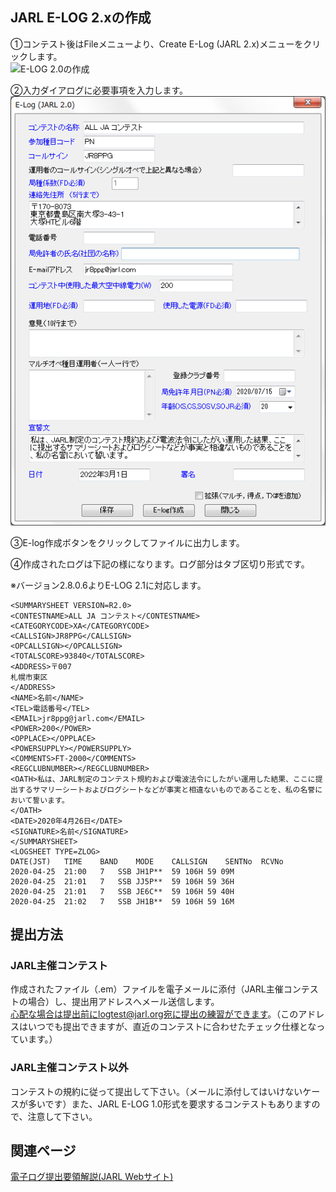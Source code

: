 ## JARL E-LOG 2.xの作成
①コンテスト後はFileメニューより、Create E-Log (JARL 2.x)メニューをクリックします。  
![E-LOG 2.0の作成](https://github.com/jr8ppg/zLog/blob/images/after01.png)

②入力ダイアログに必要事項を入力します。  
![必要事項の入力](https://github.com/jr8ppg/zLog/blob/images/after02.png)

③E-log作成ボタンをクリックしてファイルに出力します。  

④作成されたログは下記の様になります。ログ部分はタブ区切り形式です。

※バージョン2.8.0.6よりE-LOG 2.1に対応します。
~~~
<SUMMARYSHEET VERSION=R2.0>
<CONTESTNAME>ALL JA コンテスト</CONTESTNAME>
<CATEGORYCODE>XA</CATEGORYCODE>
<CALLSIGN>JR8PPG</CALLSIGN>
<OPCALLSIGN></OPCALLSIGN>
<TOTALSCORE>93840</TOTALSCORE>
<ADDRESS>〒007
札幌市東区
</ADDRESS>
<NAME>名前</NAME>
<TEL>電話番号</TEL>
<EMAIL>jr8ppg@jarl.com</EMAIL>
<POWER>200</POWER>
<OPPLACE></OPPLACE>
<POWERSUPPLY></POWERSUPPLY>
<COMMENTS>FT-2000</COMMENTS>
<REGCLUBNUMBER></REGCLUBNUMBER>
<OATH>私は、JARL制定のコンテスト規約および電波法令にしたがい運用した結果、ここに提出するサマリーシートおよびログシートなどが事実と相違ないものであることを、私の名誉において誓います。
</OATH>
<DATE>2020年4月26日</DATE>
<SIGNATURE>名前</SIGNATURE>
</SUMMARYSHEET>
<LOGSHEET TYPE=ZLOG>
DATE(JST)	TIME	BAND	MODE	CALLSIGN	SENTNo	RCVNo
2020-04-25	21:00	7	SSB	JH1P**	59 106H	59 09M
2020-04-25	21:01	7	SSB	JJ5P**	59 106H	59 36H
2020-04-25	21:01	7	SSB	JE6C**	59 106H	59 40H
2020-04-25	21:02	7	SSB	JH1B**	59 106H	59 16M
~~~


## 提出方法
### JARL主催コンテスト
作成されたファイル（.em）ファイルを電子メールに添付（JARL主催コンテストの場合）し、提出用アドレスへメール送信します。  
心配な場合は提出前にlogtest@jarl.org宛に提出の練習ができます。（このアドレスはいつでも提出できますが、直近のコンテストに合わせたチェック仕様となっています。）
### JARL主催コンテスト以外
コンテストの規約に従って提出して下さい。（メールに添付してはいけないケースが多いです）また、JARL E-LOG 1.0形式を要求するコンテストもありますので、注意して下さい。

## 関連ページ
[電子ログ提出要領解説(JARL Webサイト)](https://www.jarl.org/Japanese/1_Tanoshimo/1-1_Contest/e-log.htm)
